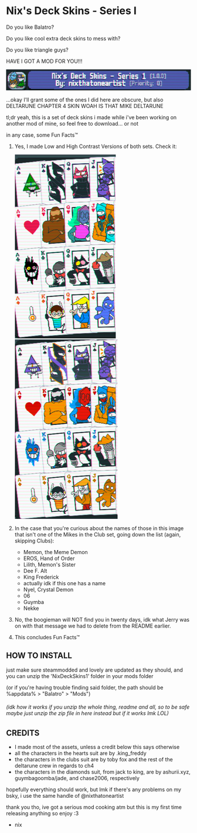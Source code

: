 # Nix's Deck Skins - Series I
Do you like Balatro?

Do you like cool extra deck skins to mess with?

Do you like triangle guys?

HAVE I GOT A MOD FOR YOU!!!

![mod logo slash icon](https://github.com/nixthatoneartist/NixDeckSkins1/blob/c9b1e3899eb94fb37dcc4f969a6924dadf28460a/Screenshot%202025-07-13%20113107.png)

...okay I'll grant some of the ones I did here are obscure, but also DELTARUNE CHAPTER 4 SKIN WOAH IS THAT MIKE DELTARUNE

tl;dr yeah, this is a set of deck skins i made while i've been working on another mod of mine, so feel free to download... or not

in any case, some Fun Facts™
1. Yes, I made Low and High Contrast Versions of both sets. Check it:

   ![low contrast example](https://github.com/nixthatoneartist/NixDeckSkins1/blob/07fdbb6bb9701a17d4c111f319c09b2c1ff87c1d/Screenshot%202025-07-13%20112722.png)
   ![high contrast example](https://github.com/nixthatoneartist/NixDeckSkins1/blob/07fdbb6bb9701a17d4c111f319c09b2c1ff87c1d/Screenshot%202025-07-13%20112753.png)
2. In the case that you're curious about the names of those in this image that isn't one of the Mikes in the Club set, going down the list (again, skipping Clubs):
   - Memon, the Meme Demon
   - EROS, Hand of Order
   - Lilith, Memon's Sister
   - Dee F. Alt
   - King Frederick
   - actually idk if this one has a name
   - Nyel, Crystal Demon
   - 06
   - Guymba
   - Nekke
4. No, the boogieman will NOT find you in twenty days, idk what Jerry was on with that message we had to delete from the README earlier.
5. This concludes Fun Facts™

## HOW TO INSTALL
just make sure steammodded and lovely are updated as they should, and you can unzip the 'NixDeckSkins1' folder in your mods folder

(or if you're having trouble finding said folder, the path should be %appdata% > "Balatro" > "Mods")

###### (idk how it works if you unzip the whole thing, readme and all, so to be safe maybe just unzip the zip file in here instead but if it works lmk LOL)

## CREDITS
- I made most of the assets, unless a credit below this says otherwise
- all the characters in the hearts suit are by .king_freddy
- the characters in the clubs suit are by toby fox and the rest of the deltarune crew in regards to ch4
- the characters in the diamonds suit, from jack to king, are by ashurii.xyz, guymbagoomba/jade, and chase2006, respectively

hopefully everything should work, but lmk if there's any problems on my bsky, i use the same handle of @nixthatoneartist

thank you tho, ive got a serious mod cooking atm but this is my first time releasing anything so enjoy :3
- nix

